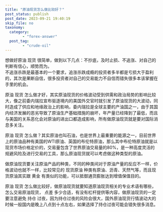 ```yaml
---
title: "原油现货怎么做比较好？"
post_status: publish
post_date: 2023-09-21 19:40:19
skip_file: no
taxonomy:
  category:
        - "forex-answer"
  post_tag:
        - "crude-oil"
---
```


想做好原油 现货 很简单，做到以下几点：不抄底，及时止损、不追涨、对自己的判断有信心，顺势而为。  
不追涨杀跌是最基本的一个要求，追涨杀跌成瘾的投资者多半都是亏损大于盈利的，其次是果断自信，很多投资者对自己的交易能力不自信而错失很多本该掌握在手里的机会。

原油 现货 怎么做才好，其实原油现货的价格波动受到供需和政治局势的影响比较大，像之前委内瑞拉宣布驱逐境内的美国外交官时就引发了原油现货的大波动，同时造成了供应和地缘政治上的影响，委内瑞拉是全球主要的产油国之一，由于其国内经济发展的恶劣导致了原油生产基础措施的崩坏，年产量已经降到了最低，而且与美国的关系恶化会对原油的进出口都造成影响，所有做原油现货就是要对国际消息多关注。

原油 现货 怎么做？其实原油也叫石油，也是世界上最重要的能源之一，目前世界上的原油品种有美国的WTI原油、英国的布伦特原油，那么其中布伦特原油就是以现货市场价格定价的，交易量包含了世界原油交易量的80%，是一种高度灵活的规避风险及进行交易的工具，那么原油现货就可以考虑做这种类型的原油。

做原油现货要关注原油产品的种类，不同的种类间对于原油产量的反应不一样，价格波动也就不一样，比较常见的 现货原油 种类有原油、沥青、天然气等，而且现货原油其实跟 黄金 有类似的功能，可以抵御通货膨胀达到增值保值目的。

原油 现货 怎么做比较好，做原油现货就要知道原油现货相关的专业术语有哪些，怎么交易原油现货， 点差 多少合适，有没有杠杆提供等内容，做原油现货的一定要注意避免 持仓 过夜，因为持仓过夜的风险会很大，国外原油现货行情波动大的时候一般国内是晚上八点到十点左右，如果选择了持仓过夜可能会错失很多消息。
